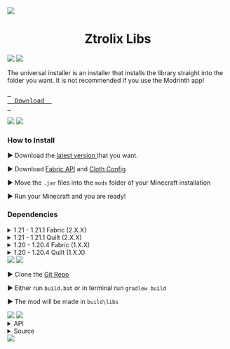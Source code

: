 <img src="https://raw.githubusercontent.com/ZtrolixGit/ZtrolixLibs/main/assets/strip.png">

<h1 align="center">Ztrolix Libs</h1>

<img src="https://raw.githubusercontent.com/ZtrolixGit/ZtrolixLibs/main/assets/strip.png">

<img src="https://raw.githubusercontent.com/ZtrolixGit/ZtrolixLibs/main/assets/installer.png">

The universal installer is an installer that installs the library straight into the folder you want. It is not recommended if you use the Modrinth app!

[<kbd> <br>    Download    <br> </kbd>][DWLD]

[DWLD]: https://github.com/ZtrolixGit/ZtrolixLibs/releases/latest/download/zlibsinstaller.jar

<img src="https://raw.githubusercontent.com/ZtrolixGit/ZtrolixLibs/main/assets/strip.png">

<img src="https://raw.githubusercontent.com/ZtrolixGit/ZtrolixLibs/main/assets/installation.png">

### How to Install

▶️ Download the [latest version ](https://modrinth.com/plugin/ztrolixlibs/versions) that you want.

▶️ Download [Fabric API](https://modrinth.com/mod/fabric-api/versions?g=1.21&g=1.21.1) and [Cloth Config](https://modrinth.com/mod/cloth-config/versions?l=fabric&g=1.21&g=1.21.1)

▶️ Move the `.jar` files into the `mods` folder of your Minecraft installation

▶️ Run your Minecraft and you are ready!

### Dependencies

<details>
<summary>1.21 - 1.21.1 Fabric (2.X.X)</summary>

- [FabricAPI](https://modrinth.com/mod/fabric-api/versions?g=1.21&g=1.21.1)
- [Cloth Config](https://modrinth.com/mod/cloth-config/versions?l=fabric&g=1.21&g=1.21.1)

</details>

<details>
<summary>1.21 - 1.21.1 Quilt (2.X.X)</summary>

- [QSL](https://modrinth.com/mod/qsl/versions?g=1.21)
- [Cloth Config](https://modrinth.com/mod/cloth-config/versions?l=fabric&g=1.21&g=1.21.1)

</details>

<details>
<summary>1.20 - 1.20.4 Fabric (1.X.X)</summary>

- [FabricAPI](https://modrinth.com/mod/fabric-api/versions?g=1.20&g=1.20.1&g=1.20.2&g=1.20.3&g=1.20.4)

</details>

<details>
<summary>1.20 - 1.20.4 Quilt (1.X.X)</summary>

- [QSL](https://modrinth.com/mod/qsl/versions?g=1.20&g=1.20.1&g=1.20.2&g=1.20.4)

</details>

<img src="https://raw.githubusercontent.com/ZtrolixGit/ZtrolixLibs/main/assets/strip.png">

<img src="https://raw.githubusercontent.com/ZtrolixGit/ZtrolixLibs/main/assets/building.png">

▶️ Clone the [Git Repo](https://github.com/ZtrolixGit/ZtrolixLibs/tree/main)

▶️ Either run `build.bat` or in terminal run `gradlew build`

▶️ The mod will be made in `build\libs`

<img src="https://raw.githubusercontent.com/ZtrolixGit/ZtrolixLibs/main/assets/strip.png">

<img src="https://raw.githubusercontent.com/ZtrolixGit/ZtrolixLibs/main/assets/faq.png">

<details>
<summary>API</summary>

The API will only be available for `2.0.0` or above builds and only `Release` builds.

</details>

<details>
<summary>Source</summary>

The Source is currently available but not for any versions below `2.0.0`.

</details>

<img src="https://raw.githubusercontent.com/ZtrolixGit/ZtrolixLibs/main/assets/strip.png">

